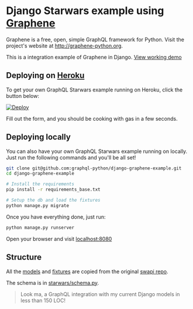 # Django Starwars example using [Graphene](https://github.com/graphql-python/graphene) 

Graphene is a free, open, simple GraphQL framework for Python. Visit the project's website at <http://graphene-python.org>.

This is a integration example of Graphene in Django.
[View working demo](http://swapi.graphene-python.org/)

## Deploying on [Heroku](http://heroku.com)

To get your own GraphQL Starwars example running on Heroku, click the button below:

[![Deploy](https://www.herokucdn.com/deploy/button.svg)](https://heroku.com/deploy?template=https://github.com/graphql-python/django-graphene-example)

Fill out the form, and you should be cooking with gas in a few seconds.

## Deploying locally

You can also have your own GraphQL Starwars example running on locally.
Just run the following commands and you'll be all set!

```bash
git clone git@github.com:graphql-python/django-graphene-example.git
cd django-graphene-example

# Install the requirements
pip install -r requirements_base.txt

# Setup the db and load the fixtures
python manage.py migrate
```

Once you have everything done, just run:

```bash
python manage.py runserver
```

Open your browser and visit [localhost:8080](http://localhost:8080/)


## Structure

All the [models](./starwars/models.py) and [fixtures](./starwars/fixtures/) are copied from the original [swapi repo](https://github.com/phalt/swapi).

The schema is in [starwars/schema.py](./starwars/schema.py).
> Look ma, a GraphQL integration with my current Django models in less than 150 LOC!
